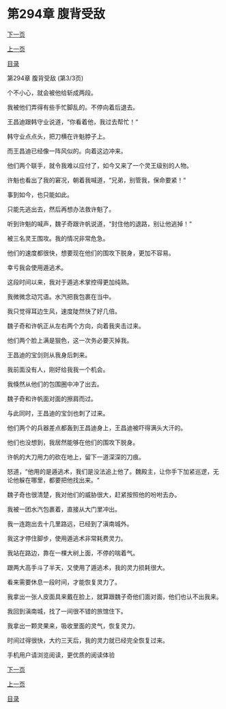 <h1>第294章   腹背受敌</h1>
            <div><p><a href="./0882_%E7%AC%AC295%E7%AB%A0_%E9%AD%94%E7%8E%8B.md">下一页</a></p><p><a href="./0880_%E7%AC%AC294%E7%AB%A0_%E8%85%B9%E8%83%8C%E5%8F%97%E6%95%8C.md">上一页</a></p><p><a href="../">目录</a></p></div>
            <div><p>第294章   腹背受敌 (第3/3页)</p><p>个不小心，就会被他给斩成两段。</p><p>我被他们弄得有些手忙脚乱的。不停向着后退去。</p><p>王昌迪跟韩守业说道，“你看着他，我过去帮忙！“</p><p>韩守业点点头，把刀横在许魁脖子上。</p><p>而王昌迪已经像一阵风似的。向着这边冲来。</p><p>他们两个联手，就令我难以应付了，如今又来了一个灵王级别的人物。</p><p>许魁也看出了我的窘况，朝着我喊道，“兄弟，别管我，保命要紧！“</p><p>事到如今，也只能如此。</p><p>只能先逃出去，然后再想办法救许魁了。</p><p>听到许魁的喊声，魏子奇跟许帆说道，“封住他的退路，别让他逃掉！“</p><p>被三名灵王围攻。我的情况非常危急。</p><p>他们的速度都很快，想要现在他们的围攻下脱身，更加不容易。</p><p>幸亏我会使用遁逃术。</p><p>这段时间以来，我对于遁逃术掌控得更加纯熟。</p><p>我微微念动咒语。水汽把我包裹在当中。</p><p>我只觉得耳边生风，速度陡然快了好几倍。</p><p>魏子奇和许帆正从左右两个方向，向着我夹击过来。</p><p>他们两个脸上满是狠色，这一次务必要灭掉我。</p><p>王昌迪的宝剑则从我身后刺来。</p><p>我前面没有人，刚好给我我一个机会。</p><p>我倏然从他们的包围圈中冲了出去。</p><p>魏子奇和许帆面对面的擦肩而过。</p><p>与此同时，王昌迪的宝剑也刺了过来。</p><p>他们两个的兵器差点都轰到王昌迪身上，王昌迪被吓得满头大汗的。</p><p>他们也没想到，我居然能够在他们的围攻下脱身。</p><p>许帆的大刀用力的砍在地上，留下一道深深的刀痕。</p><p>怒道，“他用的是遁逃术，我们是没法追上他了。魏殿主，让你手下加紧巡逻，无论他躲在哪里，都要把他找出来。“</p><p>魏子奇也很清楚，我对他们的威胁很大，赶紧按照他的吩咐去办。</p><p>我被一团水汽包裹着，直接从大门里冲出。</p><p>我一连跑出去十几里路远，已经到了滇南城外。</p><p>我这才停住脚步，使用遁逃术非常耗费灵力。</p><p>我站在路边，靠在一棵大树上面，不停的喘着气。</p><p>跟两大高手斗了半天，又使用了遁逃术，我的灵力损耗很大。</p><p>看来需要休息一段时间，才能恢复灵力了。</p><p>我拿出一张人皮面具来戴在脸上，就算跟魏子奇他们面对面，他们也认不出我来。</p><p>我回到滇南城，找了一间很不错的旅馆住下。</p><p>我拿出一颗灵果来，吸收里面的灵气，恢复灵力。</p><p>时间过得很快，大约三天后，我的灵力就已经完全恢复过来。</p><p>手机用户请浏览阅读，更优质的阅读体验</p></div>
            <div><p><a href="./0882_%E7%AC%AC295%E7%AB%A0_%E9%AD%94%E7%8E%8B.md">下一页</a></p><p><a href="./0880_%E7%AC%AC294%E7%AB%A0_%E8%85%B9%E8%83%8C%E5%8F%97%E6%95%8C.md">上一页</a></p><p><a href="../">目录</a></p></div>